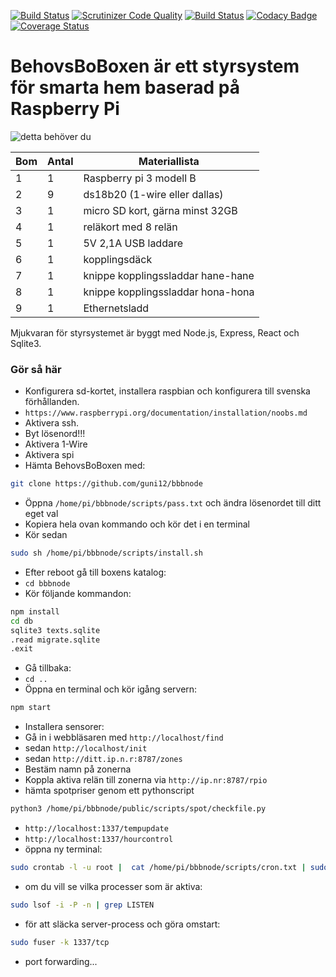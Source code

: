 [![Build Status](https://travis-ci.org/guni12/bbbnode.svg?branch=master)](https://travis-ci.org/guni12/bbbnode) [![Scrutinizer Code Quality](https://scrutinizer-ci.com/g/guni12/bbbnode/badges/quality-score.png?b=master)](https://scrutinizer-ci.com/g/guni12/bbbnode/?branch=master) [![Build Status](https://scrutinizer-ci.com/g/guni12/bbbnode/badges/build.png?b=master)](https://scrutinizer-ci.com/g/guni12/bbbnode/build-status/master) [![Codacy Badge](https://api.codacy.com/project/badge/Grade/b293df61900a45f5afae54b63d759876)](https://www.codacy.com/app/guni12/bbbnode?utm_source=github.com&amp;utm_medium=referral&amp;utm_content=guni12/bbbnode&amp;utm_campaign=Badge_Grade) [![Coverage Status](https://coveralls.io/repos/github/guni12/bbbnode/badge.svg?branch=master)](https://coveralls.io/github/guni12/bbbnode?branch=master)

# BehovsBoBoxen är ett styrsystem för smarta hem baserad på Raspberry Pi

![detta behöver du](http://www.behovsbo.se/themes/images/bbbmaterial.jpg)

| Bom | Antal | Materiallista                     |
| --- | ------|---------------------------------- |
| 1   | 1     | Raspberry pi 3 modell B           |
| 2   | 9     | ds18b20 (1-wire eller dallas)     |
| 3   | 1     | micro SD kort, gärna minst 32GB   |
| 4   | 1     | reläkort med 8 relän              |
| 5   | 1     | 5V 2,1A USB laddare               |
| 6   | 1     | kopplingsdäck                     |
| 7   | 1     | knippe kopplingssladdar hane-hane |
| 8   | 1     | knippe kopplingssladdar hona-hona |
| 9   | 1     | Ethernetsladd                     |

Mjukvaran för styrsystemet är byggt med Node.js, Express, React och Sqlite3.

### Gör så här

-   Konfigurera sd-kortet, installera raspbian och konfigurera till svenska förhållanden.
-   `https://www.raspberrypi.org/documentation/installation/noobs.md`
-   Aktivera ssh.
-   Byt lösenord!!!
-   Aktivera 1-Wire
-   Aktivera spi
-   Hämta BehovsBoBoxen med:
```sh
git clone https://github.com/guni12/bbbnode
```
-   Öppna `/home/pi/bbbnode/scripts/pass.txt` och ändra lösenordet till ditt eget val
-   Kopiera hela ovan kommando och kör det i en terminal
-   Kör sedan
```sh
sudo sh /home/pi/bbbnode/scripts/install.sh
```
-   Efter reboot gå till boxens katalog:
-   `cd bbbnode`
-   Kör följande kommandon:

```sh
npm install
cd db
sqlite3 texts.sqlite
.read migrate.sqlite
.exit
```
-   Gå tillbaka:
-   `cd ..`
-   Öppna en terminal och kör igång servern:
```sh
npm start
```
-   Installera sensorer:
-   Gå in i webbläsaren med `http://localhost/find`
-   sedan `http://localhost/init`
-   sedan `http://ditt.ip.n.r:8787/zones`
-   Bestäm namn på zonerna
-   Koppla aktiva relän till zonerna via `http://ip.nr:8787/rpio`
-   hämta spotpriser genom ett pythonscript
```sh
python3 /home/pi/bbbnode/public/scripts/spot/checkfile.py
```
-   `http://localhost:1337/tempupdate`
-  `http://localhost:1337/hourcontrol`
-   öppna ny terminal:
```sh
sudo crontab -l -u root |  cat /home/pi/bbbnode/scripts/cron.txt | sudo crontab -u root -
```
-   om du vill se vilka processer som är aktiva:
```sh
sudo lsof -i -P -n | grep LISTEN
```
-   för att släcka server-process och göra omstart:
```sh
sudo fuser -k 1337/tcp
```
-   port forwarding...
